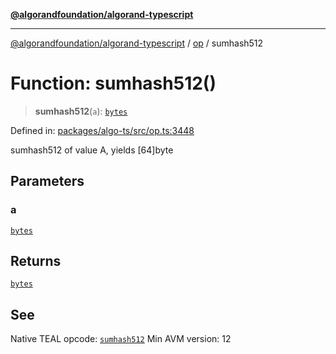 [**@algorandfoundation/algorand-typescript**](../../../README.md)

***

[@algorandfoundation/algorand-typescript](../../../README.md) / [op](../README.md) / sumhash512

# Function: sumhash512()

> **sumhash512**(`a`): [`bytes`](../../../type-aliases/bytes.md)

Defined in: [packages/algo-ts/src/op.ts:3448](https://github.com/algorandfoundation/puya-ts/blob/5bdb536fcbeffa6fe079b274d09cae785c8fb7b7/packages/algo-ts/src/op.ts#L3448)

sumhash512 of value A, yields [64]byte

## Parameters

### a

[`bytes`](../../../type-aliases/bytes.md)

## Returns

[`bytes`](../../../type-aliases/bytes.md)

## See

Native TEAL opcode: [`sumhash512`](https://developer.algorand.org/docs/get-details/dapps/avm/teal/opcodes/v10/#sumhash512)
Min AVM version: 12
